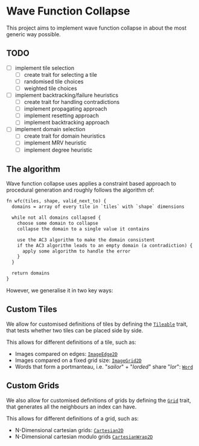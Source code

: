 # Wave Function Collapse

This project aims to implement wave function collapse in about the most generic way possible.

## TODO

- [ ] implement tile selection
  - [ ] create trait for selecting a tile
  - [ ] randomised tile choices
  - [ ] weighted tile choices
- [ ] implement backtracking/failure heuristics
  - [ ] create trait for handling contradictions
  - [ ] implement propagating approach
  - [ ] implement resetting approach
  - [ ] implement backtracking approach
- [ ] implement domain selection
  - [ ] create trait for domain heuristics
  - [ ] implement MRV heuristic
  - [ ] implement degree heuristic

## The algorithm

Wave function collapse uses applies a constraint based approach to procedural generation and roughly follows the algorithm of:

```txt
fn wfc(tiles, shape, valid_next_to) {
  domains = array of every tile in `tiles` with `shape` dimensions

  while not all domains collapsed {
    choose some domain to collapse
    collapse the domain to a single value it contains

    use the AC3 algorithm to make the domain consistent
    if the AC3 algorithm leads to an empty domain (a contradiction) {
      apply some algorithm to handle the error
    }
  }

  return domains
}
```

However, we generalise it in two key ways:

## Custom Tiles

We allow for customised definitions of tiles by defining the [`Tileable`](src/tiles/mod.rs#L11) trait, that tests whether two tiles can be placed side by side.

This allows for different definitions of a tile, such as:

- Images compared on edges: [`ImageEdge2D`](src/tiles/image_2d.rs#L23)
- Images compared on a fixed grid size: [`ImageGrid2D`](src/tiles/image_2d.rs#L44)
- Words that form a portmanteau, i.e. "_sailor_" + "_lorded_" share "_lor_": [`Word`](src/tiles/custom/words.rs#L17)

## Custom Grids

We also allow for customised definitions of grids by defining the [`Grid`](src/grid/mod.rs#L15) trait, that generates all the neighbours an index can have.

This allows for different definitions of a grid, such as:

- N-Dimensional cartesian grids: [`Cartesian2D`](src/grid/cartesian_2d.rs#L3)
- N-Dimensional cartesian modulo grids [`CartesianWrap2D`](src/grid/cartesian_2d.rs#L17)
